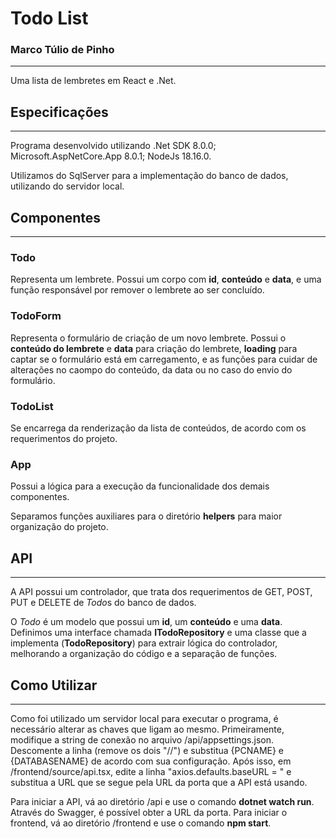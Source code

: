 # Todo List
### Marco Túlio de Pinho
--------------------------

Uma lista de lembretes em React e .Net.

## Especificações
-------------------
Programa desenvolvido utilizando .Net SDK 8.0.0; Microsoft.AspNetCore.App 8.0.1; NodeJs 18.16.0.

Utilizamos do SqlServer para a implementação do banco de dados, utilizando do servidor local.

## Componentes
--------------------
### Todo
Representa um lembrete. Possui um corpo com **id**, **conteúdo** e **data**, e uma função responsável por remover o lembrete ao ser concluído.
### TodoForm
Representa o formulário de criação de um novo lembrete. Possui o **conteúdo do lembrete** e **data** para criação do lembrete, **loading** para captar se o formulário está em carregamento, e as funções para 
cuidar de alterações no caompo do conteúdo, da data ou no caso do envio do formulário.
### TodoList
Se encarrega da renderização da lista de conteúdos, de acordo com os requerimentos do projeto.
### App
Possui a lógica para a execução da funcionalidade dos demais componentes.

Separamos funções auxiliares para o diretório **helpers** para maior organização do projeto.

## API
---------------------
A API possui um controlador, que trata dos requerimentos de GET, POST, PUT e DELETE de *Todo*s do banco de dados.

O *Todo* é um modelo que possui um **id**, um **conteúdo** e uma **data**. Definimos uma interface chamada **ITodoRepository** e uma classe que a implementa (**TodoRepository**) para extrair lógica do controlador,
melhorando a organização do código e a separação de funções.

## Como Utilizar
---------------------
Como foi utilizado um servidor local para executar o programa, é necessário alterar as chaves que ligam ao mesmo. Primeiramente, modifique a string de conexão no arquivo /api/appsettings.json. Descomente a linha (remove os dois "//") e substitua
{PCNAME} e {DATABASENAME} de acordo com sua configuração.
Após isso, em /frontend/source/api.tsx, edite a linha "axios.defaults.baseURL = " e substitua a URL que se segue pela URL da porta que a API está usando.

Para iniciar a API, vá ao diretório /api e use o comando **dotnet watch run**. Através do Swagger, é possível obter a URL da porta. Para iniciar o frontend, vá ao diretório /frontend e use o comando **npm start**.
